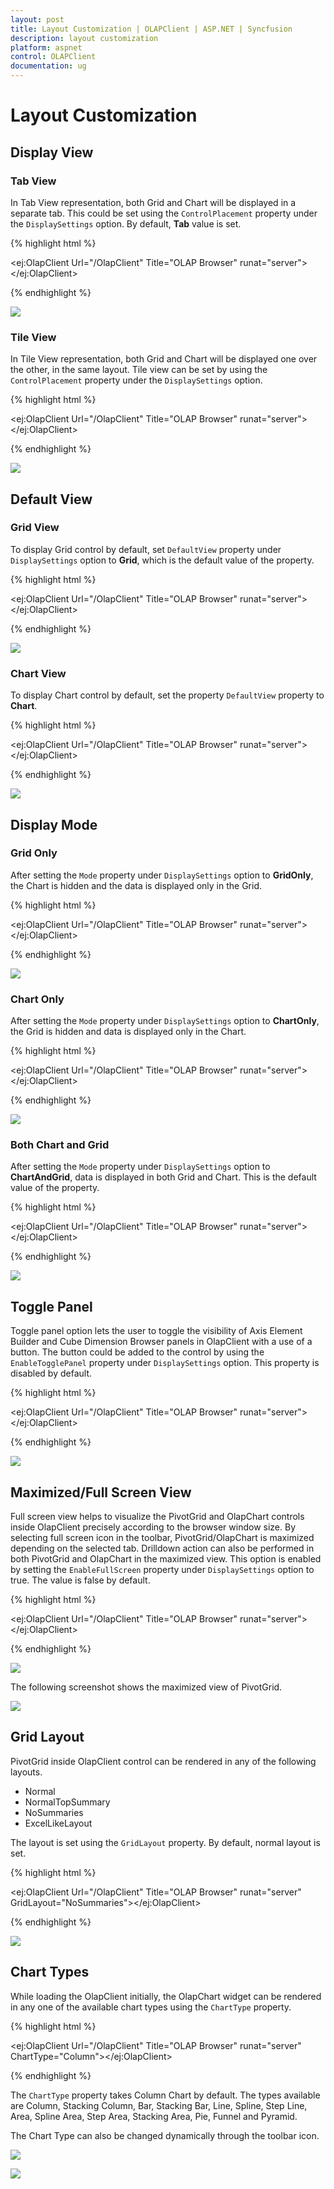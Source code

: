 ```yaml
---
layout: post
title: Layout Customization | OLAPClient | ASP.NET | Syncfusion
description: layout customization
platform: aspnet
control: OLAPClient
documentation: ug
---
```


# Layout Customization

## Display View

### Tab View

In Tab View representation, both Grid and Chart will be displayed in a separate tab.  This could be set using the `ControlPlacement` property under the `DisplaySettings` option.  By default, **Tab** value is set.

{% highlight html %}

<ej:OlapClient Url="/OlapClient" Title="OLAP Browser" runat="server">
    <DisplaySettings ControlPlacement="Tab" />
</ej:OlapClient>

{% endhighlight  %}

![](Layout-Customization_images/tabview.png) 

### Tile View

In Tile View representation, both Grid and Chart will be displayed one over the other, in the same layout.  Tile view can be set by using the `ControlPlacement` property under the `DisplaySettings` option.

{% highlight html %}

<ej:OlapClient Url="/OlapClient" Title="OLAP Browser" runat="server">
    <DisplaySettings ControlPlacement="Tile" />
</ej:OlapClient>

{% endhighlight  %}

![](Layout-Customization_images/tileview.png) 

## Default View

### Grid View

To display Grid control by default, set `DefaultView` property under `DisplaySettings` option to **Grid**, which is the default value of the property.

{% highlight html %}

<ej:OlapClient Url="/OlapClient" Title="OLAP Browser" runat="server">
    <DisplaySettings DefaultView="Grid" />
</ej:OlapClient>

{% endhighlight  %}

![](Layout-Customization_images/gridview.png) 

### Chart View

To display Chart control by default, set the property `DefaultView` property to **Chart**.

{% highlight html %}

<ej:OlapClient Url="/OlapClient" Title="OLAP Browser" runat="server">
    <DisplaySettings DefaultView="Chart" />
</ej:OlapClient>

{% endhighlight  %}

![](Layout-Customization_images/chartview.png) 

## Display Mode

### Grid Only

After setting the `Mode` property under `DisplaySettings` option to **GridOnly**, the Chart is hidden and the data is displayed only in the Grid.

{% highlight html %}

<ej:OlapClient Url="/OlapClient" Title="OLAP Browser" runat="server">
    <DisplaySettings Mode="GridOnly" />
</ej:OlapClient>

{% endhighlight  %}

![](Layout-Customization_images/gridonlyview.png) 


### Chart Only

After setting the `Mode` property under `DisplaySettings` option to **ChartOnly**, the Grid is hidden and data is displayed only in the Chart.

{% highlight html %}

<ej:OlapClient Url="/OlapClient" Title="OLAP Browser" runat="server">
    <DisplaySettings Mode="ChartOnly" />
</ej:OlapClient>

{% endhighlight  %}

![](Layout-Customization_images/chartonlyview.png) 

### Both Chart and Grid

After setting the `Mode` property under `DisplaySettings` option to **ChartAndGrid**, data is displayed in both Grid and Chart.  This is the default value of the property.

{% highlight html %}

<ej:OlapClient Url="/OlapClient" Title="OLAP Browser" runat="server">
    <DisplaySettings Mode="ChartAndGrid" />
</ej:OlapClient>

{% endhighlight  %}	

![](Layout-Customization_images/chartandgrid.png) 

## Toggle Panel

Toggle panel option lets the user to toggle the visibility of Axis Element Builder and Cube Dimension Browser panels in OlapClient with a use of a button. The button could be added to the control by using the `EnableTogglePanel` property under `DisplaySettings` option.  This property is disabled by default.

{% highlight html %}

<ej:OlapClient Url="/OlapClient" Title="OLAP Browser" runat="server">
    <DisplaySettings EnableTogglePanel="true" />
</ej:OlapClient>

{% endhighlight  %}	

![](Layout-Customization_images/toggleview.png) 

## Maximized/Full Screen View

Full screen view helps to visualize the PivotGrid and OlapChart controls inside OlapClient precisely according to the browser window size.  By selecting full screen icon in the toolbar, PivotGrid/OlapChart is maximized depending on the selected tab.  Drilldown action can also be performed in both PivotGrid and OlapChart in the maximized view.  This option is enabled by setting the `EnableFullScreen` property under `DisplaySettings` option to true.  The value is false by default.

{% highlight html %}

<ej:OlapClient Url="/OlapClient" Title="OLAP Browser" runat="server">
    <DisplaySettings EnableFullScreen="true" />
</ej:OlapClient>

{% endhighlight  %}	

![](Layout-Customization_images/maximizedview.png) 

The following screenshot shows the maximized view of PivotGrid.

![](Layout-Customization_images/maximizedview1.png) 

## Grid Layout

PivotGrid inside OlapClient control can be rendered in any of the following layouts.

* Normal
* NormalTopSummary
* NoSummaries
* ExcelLikeLayout

The layout is set using the `GridLayout` property. By default, normal layout is set.

{% highlight html %}

<ej:OlapClient Url="/OlapClient" Title="OLAP Browser" runat="server" GridLayout="NoSummaries"></ej:OlapClient>

{% endhighlight  %}	

![](Layout-Customization_images/gridlayout.png) 

## Chart Types

While loading the OlapClient initially, the OlapChart widget can be rendered in any one of the available chart types using the `ChartType` property.

{% highlight html %}

<ej:OlapClient Url="/OlapClient" Title="OLAP Browser" runat="server" ChartType="Column"></ej:OlapClient>

{% endhighlight  %}	

The `ChartType` property takes Column Chart by default. The types available are Column, Stacking Column, Bar, Stacking Bar, Line, Spline, Step Line, Area, Spline Area, Step Area, Stacking Area, Pie, Funnel and Pyramid.

The Chart Type can also be changed dynamically through the toolbar icon.

![](Layout-Customization_images/charttypes.png) 

![](Layout-Customization_images/linechart.png)  
